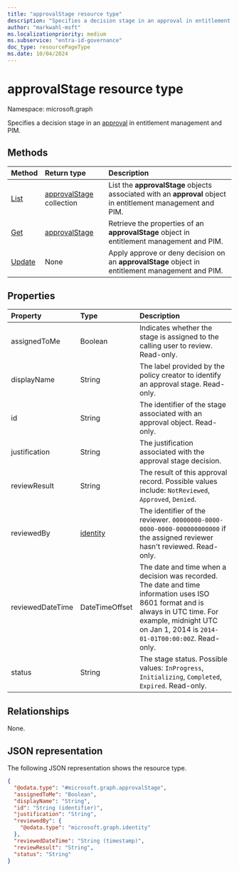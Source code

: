 ```yaml
---
title: "approvalStage resource type"
description: "Specifies a decision stage in an approval in entitlement management and PIM."
author: "markwahl-msft"
ms.localizationpriority: medium
ms.subservice: "entra-id-governance"
doc_type: resourcePageType
ms.date: 10/04/2024
---
```


# approvalStage resource type

Namespace: microsoft.graph

Specifies a decision stage in an [approval](approval.md) in entitlement management and PIM.

## Methods
|Method|Return type|Description|
|:---|:---|:---|
|[List](../api/approval-list-stages.md) | [approvalStage](approvalstage.md) collection | List the **approvalStage** objects associated with an **approval** object in entitlement management and PIM. |
|[Get](../api/approvalstage-get.md) | [approvalStage](approvalstage.md) | Retrieve the properties of an **approvalStage** object in entitlement management and PIM. |
|[Update](../api/approvalstage-update.md) | None | Apply approve or deny decision on an **approvalStage** object in entitlement management and PIM. |

## Properties

|Property|Type|Description|
|:---|:---|:---|
|assignedToMe|Boolean|Indicates whether the stage is assigned to the calling user to review. Read-only.|
|displayName|String|The label provided by the policy creator to identify an approval stage. Read-only.|
|id|String|The identifier of the stage associated with an approval object. Read-only.|
|justification|String|The justification associated with the approval stage decision.|
|reviewResult|String|The result of this approval record. Possible values include: `NotReviewed`, `Approved`, `Denied`.|
|reviewedBy|[identity](identity.md) | The identifier of the reviewer. `00000000-0000-0000-0000-000000000000` if the assigned reviewer hasn't reviewed. Read-only.|
|reviewedDateTime|DateTimeOffset|The date and time when a decision was recorded. The date and time information uses ISO 8601 format and is always in UTC time. For example, midnight UTC on Jan 1, 2014 is `2014-01-01T00:00:00Z`. Read-only.|
|status|String|The stage status. Possible values: `InProgress`, `Initializing`, `Completed`, `Expired`. Read-only.|

## Relationships

None.

## JSON representation

The following JSON representation shows the resource type.
<!-- {
  "blockType": "resource",
  "keyProperty": "id",
  "@odata.type": "microsoft.graph.approvalStage",
  "openType": false
}
-->

``` json
{
  "@odata.type": "#microsoft.graph.approvalStage",
  "assignedToMe": "Boolean",
  "displayName": "String",
  "id": "String (identifier)",
  "justification": "String",
  "reviewedBy": {
    "@odata.type": "microsoft.graph.identity"
  },
  "reviewedDateTime": "String (timestamp)",
  "reviewResult": "String",
  "status": "String"
}
```
